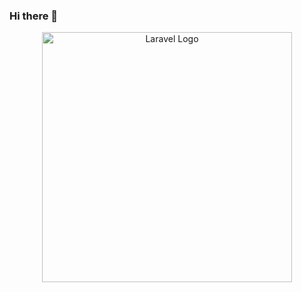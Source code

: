 ### Hi there 👋
<p align="center"><a><img src="https://www.codewars.com/users/MuhammAdFariz02/badges/large" width="400" alt="Laravel Logo"></a></p>
<!--
**MuhammAdFariz02/MuhammAdFariz02** is a ✨ _special_ ✨ repository because its `README.md` (this file) appears on your GitHub profile.

Here are some ideas to get you started:

- 🔭 I’m currently working on ...
- 🌱 I’m currently learning ...
- 👯 I’m looking to collaborate on ...
- 🤔 I’m looking for help with ...
- 💬 Ask me about ...
- 📫 How to reach me: ...
- 😄 Pronouns: ...
- ⚡ Fun fact: ...
-->
